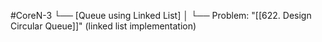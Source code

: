 #CoreN-3
└── [Queue using Linked List]
    │
    └── Problem: "[[622. Design Circular Queue]]" (linked list implementation)